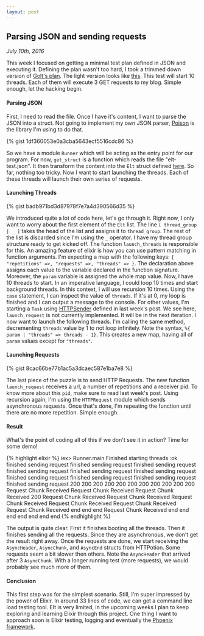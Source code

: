 ```yaml
---
layout: post
---
```

## Parsing JSON and sending requests

*July 10th, 2016*

This week I focused on getting a minimal test plan defined in JSON and executing it. Defining the plan wasn't too hard, I took a trimmed down version of [Golt's plan](https://github.com/dudang/golt/blob/master/test/golt-test.json). The light version looks like [this](https://github.com/PhilibertDugas/elixir-learning/blob/master/multithread/elt-test.json). This test will start 10 threads. Each of them will execute 3 GET requests to my blog. Simple enough, let the hacking begin.

#### Parsing JSON
First, I need to read the file. Once I have it's content, I want to parse the JSON into a struct. Not going to implement my own JSON parser, [Poison](https://github.com/devinus/poison) is the library I'm using to do that.

{% gist 1df360053e0a3cba5643ecf5516cdc86 %}

So we have a module `Runner` which will be acting as the entry point for our program. For now, `get_struct` is a function which reads the file "elt-test.json". It then transform the content into the `Elt` struct defined [here](https://github.com/PhilibertDugas/elixir-learning/blob/master/multithread/lib/elt.ex). So far, nothing too tricky. Now I want to start launching the threads. Each of these threads will launch their own series of requests.

#### Launching Threads

{% gist badb971bd3d87978f7e7a4d390566d35 %}

We introduced quite a lot of code here, let's go through it. Right now, I only want to worry about the first element of the `Elt` list. The line `[ thread_group | _ ]` takes the head of the list and assigns it to `thread_group`. The rest of the list is discarded since I'm using the `_` operator. I have my thread group structure ready to get kicked off. The function `launch_threads` is responsible for this. An amazing feature of elixir is how you can use pattern matching in function arguments. I'm expecting a map with the following keys: `{ "repetitions" =>, "requests" =>, "threads" => }`. The declaration above assigns each value to the variable declared in the function signature. Moreover, the `param` variable is assigned the whole map value. Now, I have 10 threads to start. In an imperative language, I could loop 10 times and start background threads. In this context, I will use recursion 10 times. Using the `case` statement, I can inspect the value of `threads`. If it's at 0, my loop is finished and I can output a message to the console. For other values, I'm starting a `Task` using [HTTPSender](http://philibertd.com/2016/07/02/load-testing.html) defined in last week's post. We see here, `launch_request` is not currently implemented. It will be in the next iteration. I now want to launch the following threads. I'm calling the same method, decrementing `threads` value by 1 to not loop infinitely. Note the syntax, `%{ param | "threads" => threads - 1}`. This creates a new map, having all of `param` values except for `"threads"`.

#### Launching Requests

{% gist 8cac66be77b1ac5a3dcaec587e1ba7e8 %}

The last piece of the puzzle is to send HTTP Requests. The new function `launch_request` receives a url, a number of repetitions and a receiver pid. To know more about this `pid`, make sure to read last week's post. Using recursion again, I'm using the `HTTPRequest` module which sends asynchronous requests. Once that's done, I'm repeating the function until there are no more repetition. Simple enough.

#### Result

What's the point of coding all of this if we don't see it in action? Time for some demo!

{% highlight elixir %}
iex> Runner.main
Finished starting threads
:ok
finished sending request
finished sending request
finished sending request
finished sending request
finished sending request
finished sending request
finished sending request
finished sending request
finished sending request
finished sending request
200
200
200
200
200
200
200
200
200
200
200
Request Chunk Received
Request Chunk Received
Request Chunk Received
200
Request Chunk Received
Request Chunk Received
Request Chunk Received
Request Chunk Received
Request Chunk Received
Request Chunk Received
end
end
end
Request Chunk Received
end
end
end
end
end
end
end
{% endhighlight %}

The output is quite clear. First it finishes booting all the threads. Then it finishes sending all the requests. Since they are asynchronous, we don't get the result right away. Once the requests are done, we start receiving the `AsyncHeader`, `AsyncChunk`, and `AsyncEnd` structs from HTTPotion. Some requests seem a bit slower then others. Note the `AsyncHeader` that arrived after 3 `AsyncChunk`. With a longer running test (more requests), we would probably see much more of them.

#### Conclusion

This first step was for the simplest scenario. Still, I'm super impressed by the power of Elixir. In around 33 lines of code, we can get a command line load testing tool. Elt is very limited, in the upcoming weeks I plan to keep exploring and learning Elixir through this project. One thing I want to approach soon is Elixir testing, logging and eventually the [Phoenix framework](http://www.phoenixframework.org/).
